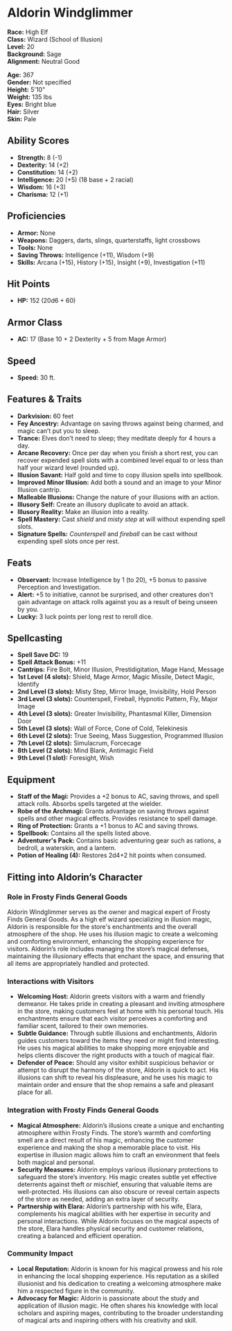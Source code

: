 # Aldorin Windglimmer

**Race:** High Elf  
**Class:** Wizard (School of Illusion)  
**Level:** 20  
**Background:** Sage  
**Alignment:** Neutral Good  

**Age:** 367  
**Gender:** Not specified  
**Height:** 5'10"  
**Weight:** 135 lbs  
**Eyes:** Bright blue  
**Hair:** Silver  
**Skin:** Pale

## Ability Scores

- **Strength:** 8 (-1)
- **Dexterity:** 14 (+2)
- **Constitution:** 14 (+2)
- **Intelligence:** 20 (+5) (18 base + 2 racial)
- **Wisdom:** 16 (+3)
- **Charisma:** 12 (+1)

## Proficiencies

- **Armor:** None
- **Weapons:** Daggers, darts, slings, quarterstaffs, light crossbows
- **Tools:** None
- **Saving Throws:** Intelligence (+11), Wisdom (+9)
- **Skills:** Arcana (+15), History (+15), Insight (+9), Investigation (+11)

## Hit Points

- **HP:** 152 (20d6 + 60)

## Armor Class

- **AC:** 17 (Base 10 + 2 Dexterity + 5 from Mage Armor)

## Speed

- **Speed:** 30 ft.

## Features & Traits

- **Darkvision:** 60 feet
- **Fey Ancestry:** Advantage on saving throws against being charmed, and magic can’t put you to sleep.
- **Trance:** Elves don’t need to sleep; they meditate deeply for 4 hours a day.
- **Arcane Recovery:** Once per day when you finish a short rest, you can recover expended spell slots with a combined level equal to or less than half your wizard level (rounded up).
- **Illusion Savant:** Half gold and time to copy illusion spells into spellbook.
- **Improved Minor Illusion:** Add both a sound and an image to your Minor Illusion cantrip.
- **Malleable Illusions:** Change the nature of your illusions with an action.
- **Illusory Self:** Create an illusory duplicate to avoid an attack.
- **Illusory Reality:** Make an illusion into a reality.
- **Spell Mastery:** Cast *shield* and *misty step* at will without expending spell slots.
- **Signature Spells:** *Counterspell* and *fireball* can be cast without expending spell slots once per rest.

## Feats

- **Observant:** Increase Intelligence by 1 (to 20), +5 bonus to passive Perception and Investigation.
- **Alert:** +5 to initiative, cannot be surprised, and other creatures don't gain advantage on attack rolls against you as a result of being unseen by you.
- **Lucky:** 3 luck points per long rest to reroll dice.

## Spellcasting

- **Spell Save DC:** 19
- **Spell Attack Bonus:** +11
- **Cantrips:** Fire Bolt, Minor Illusion, Prestidigitation, Mage Hand, Message
- **1st Level (4 slots):** Shield, Mage Armor, Magic Missile, Detect Magic, Identify
- **2nd Level (3 slots):** Misty Step, Mirror Image, Invisibility, Hold Person
- **3rd Level (3 slots):** Counterspell, Fireball, Hypnotic Pattern, Fly, Major Image
- **4th Level (3 slots):** Greater Invisibility, Phantasmal Killer, Dimension Door
- **5th Level (3 slots):** Wall of Force, Cone of Cold, Telekinesis
- **6th Level (2 slots):** True Seeing, Mass Suggestion, Programmed Illusion
- **7th Level (2 slots):** Simulacrum, Forcecage
- **8th Level (2 slots):** Mind Blank, Antimagic Field
- **9th Level (1 slot):** Foresight, Wish

## Equipment

- **Staff of the Magi:** Provides a +2 bonus to AC, saving throws, and spell attack rolls. Absorbs spells targeted at the wielder.
- **Robe of the Archmagi:** Grants advantage on saving throws against spells and other magical effects. Provides resistance to spell damage.
- **Ring of Protection:** Grants a +1 bonus to AC and saving throws.
- **Spellbook:** Contains all the spells listed above.
- **Adventurer's Pack:** Contains basic adventuring gear such as rations, a bedroll, a waterskin, and a lantern.
- **Potion of Healing (4):** Restores 2d4+2 hit points when consumed.

## Fitting into Aldorin’s Character

### Role in Frosty Finds General Goods

Aldorin Windglimmer serves as the owner and magical expert of Frosty Finds General Goods. As a high elf wizard specializing in illusion magic, Aldorin is responsible for the store's enchantments and the overall atmosphere of the shop. He uses his illusion magic to create a welcoming and comforting environment, enhancing the shopping experience for visitors. Aldorin’s role includes managing the store’s magical defenses, maintaining the illusionary effects that enchant the space, and ensuring that all items are appropriately handled and protected.

### Interactions with Visitors

- **Welcoming Host:** Aldorin greets visitors with a warm and friendly demeanor. He takes pride in creating a pleasant and inviting atmosphere in the store, making customers feel at home with his personal touch. His enchantments ensure that each visitor perceives a comforting and familiar scent, tailored to their own memories.
- **Subtle Guidance:** Through subtle illusions and enchantments, Aldorin guides customers toward the items they need or might find interesting. He uses his magical abilities to make shopping more enjoyable and helps clients discover the right products with a touch of magical flair.
- **Defender of Peace:** Should any visitor exhibit suspicious behavior or attempt to disrupt the harmony of the store, Aldorin is quick to act. His illusions can shift to reveal his displeasure, and he uses his magic to maintain order and ensure that the shop remains a safe and pleasant place for all.

### Integration with Frosty Finds General Goods

- **Magical Atmosphere:** Aldorin’s illusions create a unique and enchanting atmosphere within Frosty Finds. The store’s warmth and comforting smell are a direct result of his magic, enhancing the customer experience and making the shop a memorable place to visit. His expertise in illusion magic allows him to craft an environment that feels both magical and personal.
- **Security Measures:** Aldorin employs various illusionary protections to safeguard the store’s inventory. His magic creates subtle yet effective deterrents against theft or mischief, ensuring that valuable items are well-protected. His illusions can also obscure or reveal certain aspects of the store as needed, adding an extra layer of security.
- **Partnership with Elara:** Aldorin’s partnership with his wife, Elara, complements his magical abilities with her expertise in security and personal interactions. While Aldorin focuses on the magical aspects of the store, Elara handles physical security and customer relations, creating a balanced and efficient operation.

### Community Impact

- **Local Reputation:** Aldorin is known for his magical prowess and his role in enhancing the local shopping experience. His reputation as a skilled illusionist and his dedication to creating a welcoming atmosphere make him a respected figure in the community.
- **Advocacy for Magic:** Aldorin is passionate about the study and application of illusion magic. He often shares his knowledge with local scholars and aspiring mages, contributing to the broader understanding of magical arts and inspiring others with his creativity and skill.

